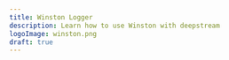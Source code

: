 ```yaml
---
title: Winston Logger
description: Learn how to use Winston with deepstream
logoImage: winston.png
draft: true
---
```

